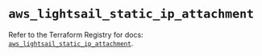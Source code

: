 # `aws_lightsail_static_ip_attachment`

Refer to the Terraform Registry for docs: [`aws_lightsail_static_ip_attachment`](https://registry.terraform.io/providers/hashicorp/aws/6.7.0/docs/resources/lightsail_static_ip_attachment).
